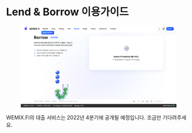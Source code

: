 # Lend & Borrow 이용가이드

<figure><img src="../../.gitbook/assets/borrow.png" alt=""><figcaption></figcaption></figure>

WEMIX.Fi의 대출 서비스는 2022년 4분기에 공개될 예정입니다. 조금만 기다려주세요.
